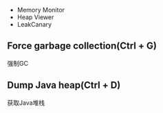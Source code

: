 * Memory Monitor
* Heap Viewer
* LeakCanary

## Force garbage collection(Ctrl + G)
强制GC

## Dump Java heap(Ctrl + D)
获取Java堆栈